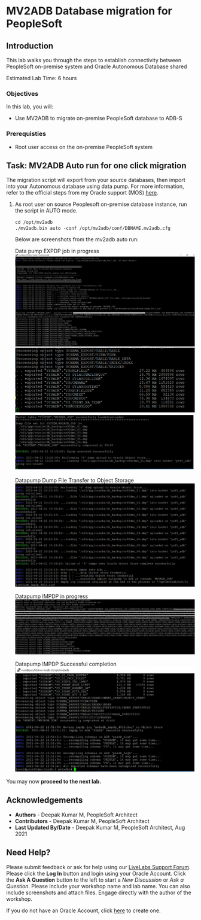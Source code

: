 # MV2ADB Database migration for PeopleSoft

## Introduction

This lab walks you through the steps to establish connectivity between PeopleSoft on-premise system and Oracle Autonomous Database shared

Estimated Lab Time: 6 hours

### Objectives
In this lab, you will:
* Use MV2ADB to migrate on-premise PeopleSoft database to ADB-S


### Prerequisties
* Root user access on the on-premise PeopleSoft system


## Task: MV2ADB Auto run for one click migration

The migration script will export from your source databases, then import into your Autonomous database using data pump. For more information, refer to the official steps from my Oracle support (MOS) [here](https://support.oracle.com/epmos/faces/DocContentDisplay?_afrLoop=291097898074822&id=2463574.1&_afrWindowMode=0&_adf.ctrl-state=v0102jx12_4).

1.  As root user on  source Peoplesoft on-premise database instance, run the script in AUTO mode.
  
    ```
    cd /opt/mv2adb
    ./mv2adb.bin auto -conf /opt/mv2adb/conf/DBNAME.mv2adb.cfg
    ```
    Below are screenshots from the mv2adb auto run:

    Data pump EXPDP job in progress
    ![](./images/mv2adb-auto.png "")
    ![](./images/mv2adb-auto1.png "")
    ![](./images/mv2adb-auto2.png "")
    
    Datapump Dump File Transfer to Object Storage
    ![](./images/mv2adb-auto3.png "")

    Datapump IMPDP in progress
    ![](./images/mv2adb-auto4.png "")

    Datapump IMPDP Successful completion
    ![](./images/mv2adb-auto5.png "")



You may now **proceed to the next lab.**

## Acknowledgements
* **Authors** - Deepak Kumar M, PeopleSoft Architect
* **Contributors** - Deepak Kumar M, PeopleSoft Architect
* **Last Updated By/Date** - Deepak Kumar M, PeopleSoft Architect, Aug 2021


## Need Help?
Please submit feedback or ask for help using our [LiveLabs Support Forum](https://community.oracle.com/tech/developers/categories/Migrate%20SaaS%20to%20OCI). Please click the **Log In** button and login using your Oracle Account. Click the **Ask A Question** button to the left to start a *New Discussion* or *Ask a Question*.  Please include your workshop name and lab name.  You can also include screenshots and attach files.  Engage directly with the author of the workshop.

If you do not have an Oracle Account, click [here](https://profile.oracle.com/myprofile/account/create-account.jspx) to create one.



